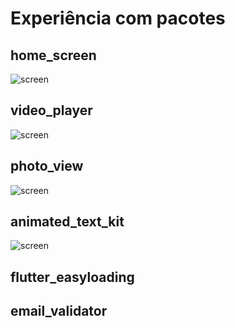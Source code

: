 # Experiência com pacotes

## home_screen

![screen](/readme/home.png)

## video_player

![screen](/readme/video_player.png)

## photo_view

![screen](/readme/photo_view.png)

## animated_text_kit

![screen](/readme/text.png)

## flutter_easyloading

## email_validator
